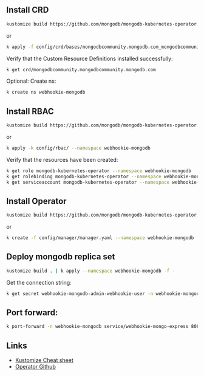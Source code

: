 ## Install CRD
```bash
kustomize build https://github.com/mongodb/mongodb-kubernetes-operator.git/config/crd | k apply -f -
```
or 
```bash
k apply -f config/crd/bases/mongodbcommunity.mongodb.com_mongodbcommunity.yaml
```

Verify that the Custom Resource Definitions installed successfully:
```bash
k get crd/mongodbcommunity.mongodbcommunity.mongodb.com
```

Optional: Create ns:
```bash
k create ns webhookie-mongodb
```

## Install RBAC
```bash
kustomize build https://github.com/mongodb/mongodb-kubernetes-operator.git/config/rbac | k apply --namespace webhookie-mongodb -f -
```

or

```bash
k apply -k config/rbac/ --namespace webhookie-mongodb
```

Verify that the resources have been created:

```bash
k get role mongodb-kubernetes-operator --namespace webhookie-mongodb
k get rolebinding mongodb-kubernetes-operator --namespace webhookie-mongodb
k get serviceaccount mongodb-kubernetes-operator --namespace webhookie-mongodb
```

## Install Operator
```bash
kustomize build https://github.com/mongodb/mongodb-kubernetes-operator.git/config/manager | k apply --namespace webhookie-mongodb -f -
```
or
```bash
k create -f config/manager/manager.yaml --namespace webhookie-mongodb
```

## Deploy mongodb replica set
```bash
kustomize build . | k apply --namespace webhookie-mongodb -f -
```

Get the connection string:
```bash
k get secret webhookie-mongodb-admin-webhookie-user -n webhookie-mongodb -o json | jq -r '.data | with_entries(.value |= @base64d)'
```

## Port forward:
```bash
k port-forward -n webhookie-mongodb service/webhookie-mongo-express 8081
```

## Links
- [Kustomize Cheat sheet](https://itnext.io/kubernetes-kustomize-cheat-sheet-8e2d31b74d8f)
- [Operator Github](https://github.com/mongodb/mongodb-kubernetes-operator)

